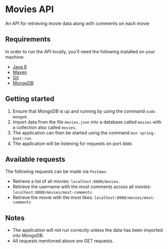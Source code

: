 # Movies API
An API for retrieving movie data along with comments on each movie

## Requirements
In order to run the API locally, you'll need the following installed on your machine:

- [Java 8](http://www.oracle.com/technetwork/java/javase/downloads/jdk8-downloads-2133151.html)
- [Maven](https://maven.apache.org/download.cgi)
- [Git](https://git-scm.com/downloads)
- [MongoDB](https://www.mongodb.com)

## Getting started

1. Ensure that MongoDB is up and running by using the command `sudo mongod`.
2. Import data from the file `movies.json` into a database called `movies` with a collection also called `movies`.
3. The application can then be started using the command `mvn spring-boot:run`.
4. The application will be listening for requests on port `8080`.

## Available requests

The following requests can be made via `Postman`:

- Retrieve a list of all movies: `localhost:8080/movies`.
- Retrieve the username with the most comments across all movies: `localhost:8080/movies/most-comments`
- Retrieve the movie with the most likes: `localhost:8080/movies/most-comments`

## Notes

- The application will not run correctly unless the data has been imported into MongoDB.
- All requests mentioned above are GET requests.
